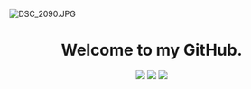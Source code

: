 ![DSC_2090.JPG](/DSC_2090.JPG)

<h1 align="center">Welcome to my GitHub.</h1>

<p align="center">
  <img src="https://img.shields.io/badge/Status-Top%20G-brightgreen?style=for-the-badge" />
  <img src="https://img.shields.io/badge/Code%20Quality-Over%209000-orange?style=for-the-badge" />
  <img src="https://img.shields.io/badge/Powered%20by-Caffeine-purple?style=for-the-badge" />
</p>


